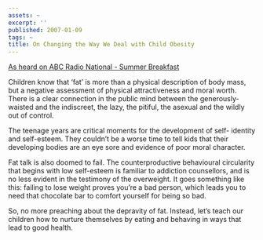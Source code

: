 ```yaml
---
assets: ~
excerpt: ''
published: 2007-01-09
tags: ~
title: On Changing the Way We Deal with Child Obesity
---
```

[As heard on ABC Radio National - Summer
Breakfast](http://abc.net.au/rn/breakfast/stories/2007/1823570.htm)

Children know that ‘fat’ is more than a physical description of body
mass, but a negative assessment of physical attractiveness and moral
worth. There is a clear connection in the public mind between the
generously-waisted and the indiscreet, the lazy, the pitiful, the
asexual and the wildly out of control.

The teenage years are critical moments for the development of self-
identity and self-esteem. They couldn’t be a worse time to tell kids
that their developing bodies are an eye sore and evidence of poor moral
character.

Fat talk is also doomed to fail. The counterproductive behavioural
circularity that begins with low self-esteem is familiar to addiction
counsellors, and is no less evident in the testimony of the overweight.
It goes something like this: failing to lose weight proves you’re a bad
person, which leads you to need that chocolate bar to comfort yourself
for being so bad.

So, no more preaching about the depravity of fat. Instead, let’s teach
our children how to nurture themselves by eating and behaving in ways
that lead to good health.